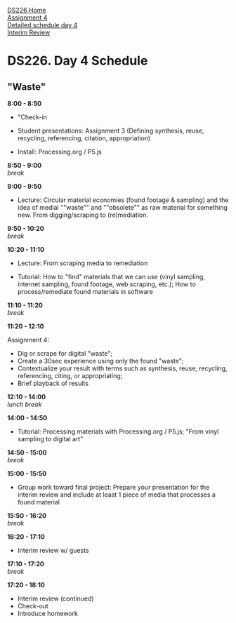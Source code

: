 [DS226 Home](home.md)  
[Assignment 4](assignment4.md)  
[Detailed schedule day 4](ds226-schedule-4.pdf)  
[Interim Review](interim.md)  

# DS226. Day 4 Schedule
## "Waste"



**8:00 - 8:50**  
- "Check-in

- Student presentations: Assignment 3 (Defining synthesis, reuse, recycling, referencing, citation,  appropriation)

- Install: Processing.org / P5.js




**8:50 - 9:00**  
_break_  
  
**9:00 - 9:50**  
- Lecture: Circular material economies (found footage & sampling) and the idea of medial ""waste"" and ""obsolete"" as raw material for something new. From digging/scraping to (re)mediation.  
  
**9:50 - 10:20**  
_break_  
  
**10:20 - 11:10**  
-  Lecture: From scraping media to remediation  

- Tutorial: How to "find" materials that we can use (vinyl sampling, internet sampling, found footage, web scraping, etc.); How to process/remediate found materials in software
  
**11:10 - 11:20**  
_break_  
  
**11:20 - 12:10**  

Assignment 4:
- Dig or scrape for  digital "waste";  
- Create a 30sec experience using only the found "waste";  
- Contextualize your result with terms such as synthesis, reuse, recycling, referencing, citing, or appropriating;  
- Brief playback of results  
  
**12:10 - 14:00**  
_lunch break_  
  
**14:00 - 14:50**  

- Tutorial: Processing materials with Processing.org / P5.js; "From vinyl sampling to digital art"  

  
**14:50 - 15:00**  
_break_  
  
**15:00 - 15:50**  
- Group work toward final project: Prepare your presentation for the interim review and include at least 1 piece of media that processes a found material


  
**15:50 - 16:20**  
_break_  
  
**16:20 - 17:10**  

- Interim review w/ guests
  

   
**17:10 - 17:20**  
_break_  
  
**17:20 - 18:10**  

- Interim review (continued)
- Check-out
- Introduce homework


